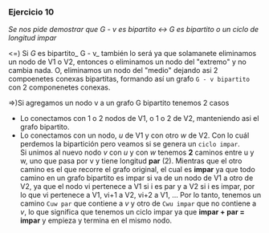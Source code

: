 ### Ejercicio 10

_Se nos pide demostrar que G - v es bipartito <-> G es bipartito o un ciclo de longitud impar_

<=) Si _G_ es bipartito_ G - v_ también lo será ya que solamanete eliminamos un nodo de V1 o V2, entonces o eliminamos un nodo del "extremo" y no cambia nada. O, eliminamos un nodo del "medio" dejando asi 2 compoenetes conexas bipartitas, formando así un grafo `G - v bipartito` con 2 componenetes conexas.

=>)Si agregamos un nodo v a un grafo G bipartito tenemos 2 casos
- Lo conectamos con 1 o 2 nodos de V1, o 1 o 2 de V2, manteniendo asi el grafo bipartito.
- Lo conectamos con un nodo, _u_ de V1 y con otro _w_ de V2. Con lo cuál perdemos la bipartición pero veamos si se genera un `ciclo impar`.\
Si unimos al nuevo nodo _v_ con _u_ y con _w_ tenemos **2** caminos entre u y w, uno que pasa por v y tiene longitud **par** (2). Mientras que el otro camino es el que recorre el grafo original, el cual es **impar** ya que todo camino en un grafo bipartito es impar si va de un nodo de V1 a otro de V2, ya que el nodo vi pertenece a V1 si i es par y a V2 si i es impar, por lo que vi pertenece a V1, vi+1 a V2, vi+2 a V1, ... Por lo tanto, tenemos un camino `Cuw par` que contiene a _v_ y otro de `Cwu impar` que no contiene a _v_, lo que significa que tenemos un ciclo impar ya que **impar + par = impar** y empieza y termina en el mismo nodo.